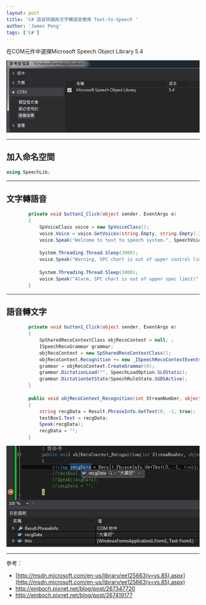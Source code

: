 ```yaml
---
layout: post
title: 'C# 語音辨識與文字轉語音應用 Text-to-Speech '
author: 'James Peng'
tags: ['C#']
---
```


在COM元件中選擇Microsoft Speech Object Library 5.4

![](..\images\2014-01-23-CSharp_SpeechLib\Q8LXnfd.png)


----------

## 加入命名空間 ##

~~~csharp
using SpeechLib;
~~~

----------

## 文字轉語音 ##

~~~csharp
        private void button1_Click(object sender, EventArgs e)
        {
            SpVoiceClass voice = new SpVoiceClass();
            voice.Voice = voice.GetVoices(string.Empty, string.Empty).Item(0);
            voice.Speak("Welcome to text to speech system.", SpeechVoiceSpeakFlags.SVSFDefault);//SVSFDefault: Specifies that the default settings

            System.Threading.Thread.Sleep(3000);
            voice.Speak("Warning, SPC chart is out of upper control limit!", SpeechVoiceSpeakFlags.SVSFDefault);

            System.Threading.Thread.Sleep(3000);
            voice.Speak("Alarm, SPC chart is out of upper spec limit!", SpeechVoiceSpeakFlags.SVSFDefault);
        }
~~~


----------
## 語音轉文字 ##

~~~csharp
        private void button1_Click(object sender, EventArgs e)
        {
            SpSharedRecoContextClass objRecoContext = null; ;
            ISpeechRecoGrammar grammar;
            objRecoContext = new SpSharedRecoContextClass();
            objRecoContext.Recognition += new _ISpeechRecoContextEvents_RecognitionEventHandler(objRecoContext_Recognition);
            grammar = objRecoContext.CreateGrammar(0);
            grammar.DictationLoad("", SpeechLoadOption.SLOStatic);
            grammar.DictationSetState(SpeechRuleState.SGDSActive);
        }

		public void objRecoContext_Recognition(int StreamNumber, object StreamPosition, SpeechRecognitionType RecognitionType, ISpeechRecoResult Result)
		{
		    string recgData = Result.PhraseInfo.GetText(0, -1, true);
		    textBox1.Text = recgData;
		    Speak(recgData);
		    recgData = "";
		}
~~~

![](..\images\2014-01-23-CSharp_SpeechLib\ojcYApA.png)

----------

參考：

- [http://msdn.microsoft.com/en-us/library/ee125663(v=vs.85).aspx](http://msdn.microsoft.com/en-us/library/ee125663(v=vs.85).aspx)
- http://einboch.pixnet.net/blog/post/267347720
- http://einboch.pixnet.net/blog/post/267419177
